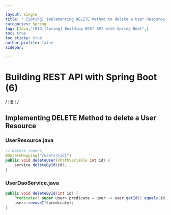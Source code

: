 ```yaml
---

layout: single
title: " [Spring] Implementing DELETE Method to delete a User Resource "
categories: Spring
tag: [Java,"[BIG][Spring] Building REST API with Spring Boot",]
toc: true
toc_sticky: true
author_profile: false
sidebar:

---
```

# Building REST API with Spring Boot (6)

/ !!!!!! /

## Implementing DELETE Method to delete a User Resource

### UserResource.java
```java
// Delete /users  
@DeleteMapping("/users/{id}")  
public void deleteUser(@PathVariable int id) {  
	service.deleteById(id);  
}
```

### UserDaoService.java
```java
public void deleteById(int id) {  
	Predicate<? super User> predicate = user -> user.getId().equals(id);  
	users.removeIf(predicate);  
}
```